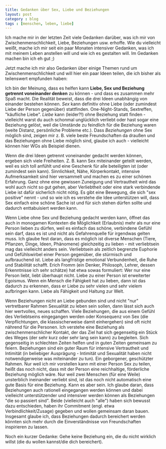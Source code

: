 ```yaml
---
title: Gedanken über Sex, Liebe und Beziehungen
layout: post
category : blog
tags : [menschen, leben, liebe]
---
```


Ich mache mir in der letzten Zeit viele Gedanken darüber, was ich mir von Zwischenmenschlichkeit, Liebe, Beziehungen usw. erhoffe. 
Wie du vielleicht weißt, mache ich mir seit ein paar Monaten intensiver Gedanken, was ich mit meinem Leben anstellen will und wie ich es gestalten will. Im Gedanken machen bin ich eh gut ;)

Jetzt mache ich mir also Gedanken über einige Themen rund um Zwischenmenschlichkeit und will hier ein paar Ideen teilen, die ich bisher als teilenswert empfunden haben: 

Ich bin der Meinung, dass es helfen kann **Liebe, Sex und Beziehung getrennt voneinander denken** zu können - und dass es zusammen mehr Spaß macht. 
Die Realität beweist, dass die drei Ideen unabhängig von einander bestehen können. 
*Sex* kann definitiv ohne Liebe (oder zumindest Liebe der Person gegenüber) stattfinden. One-Night-Stands, Sextreffen, "käufliche Liebe".
*Liebe* kann (leider?!) ohne Beziehung statt finden - vielleicht warst du auch schonmal unglücklich verliebt oder hast sogar eine Beziehung gelöst, weil die Umstände zu feindlich für die Beziehung waren (weite Distanz, persönliche Probleme etc.).
Dass *Beziehungen* ohne Sex möglich sind, zeigen mir z. B. viele beste Freundschaften da draußen und das Beziehungen ohne Liebe möglich sind, glaube ich auch - vielleicht können hier WGs als Beispiel dienen.

Wenn die drei Ideen getrennt voneinander gedacht werden können, ergeben sich viele Freiheiten. Z. B. kann Sex miteinander geteilt werden, weil es sich toll anfühlt und eine Geschenk für alle beteiligten ist (oder zumindest sein kann). Sinnlichkeit, Nähe, Körperkontakt, intensive Aufmerksamkeit sind hier versammelt und machen es zu einer schönen Erfahrung. Ganz ohne eine gewissen Zuneigung und Vertrautheit wird das wohl auch nicht so gut gehen, aber Verliebtheit oder eine stark verbindende Liebe ist dafür sicherlich nicht nötig. 
Es gibt eine Bewegung, die sich "sex positive" nennt - und so wie ich es verstehe die Idee unterstützen will, dass Sex einfach eine schöne Sache ist und für sich stehen dürfen sollte und dadurch enttabuisiert werden kann. 

Wenn Liebe ohne Sex und Beziehung gedacht werden kann, öffnet das auch in monogamen Kontexten die Möglichkeit (Erlaubnis) mehr als nur eine Person lieben zu dürfen, weil es einfach das schöne, verbindene Gefühl sein darf, dass es ist und nicht als Gefahrenquelle für irgendwas gelten muss.
Ich glaube fest daran, dass es möglich ist diverse Menschen (Tiere, Pflanzen, Dinge, Ideen, Phänomene) gleichzeitig zu lieben - mit verliebtsein mag das vielleicht anders sein. Verliebtsein als zeitlich begrenzte Euphorie und Gefühlswirbel einer Person gegenüber, die stürmisch und aufbrauchend ist. Liebe als langfristige emotional Verbundenheit, die Ruhe und Stabilität schafft. 
Erich Fromm (ein Denker, Philosoph, Lehrer, dessen Erkenntnisse ich sehr schätze) hat etwa sowas formuliert: Wer nur eine Person liebt, liebt überhaupt nicht. Liebe zu einer Person ist erweiterter Egoismus. Wenn ein Mensch die Fähigkeit hat zu lieben, dann ist das dadurch zu erkennen, dass er Liebe zu sehr vielen und sehr vielem aufbringen kann. 
Liebe als Fähigkeit und Haltung zur Welt. 

Wenn Beziehungen nicht an Liebe gebunden sind und nicht "nur" vertretbarer Rahmen Sexualität zu leben sein sollen, dann lässt sich auch hier wertvolles, neues schaffen. 
Viele Beziehungen, die aus einem Gefühl des Verliebtseins eingegangen werden oder Konsequenz von Sex (die Verpflichtungen, die klassischerweise damit einhergehen) sind oft nicht nährend für die Personen. 
Ich verstehe eine Beziehung als zwischenmenschlicher Kontakt, der das Ziel hat sich gegenseitig ein Stück des Weges (der sehr kurz oder sehr lang sein kann) zu begleiten. Sich gegenseitig in schlechten Zeiten helfen und in guten Zeiten gemeinsam zu feiern. Beziehungen sind ein guter Raum für intensive Vertrautheit und Intimität (in beliebiger Ausprägung - Intimität und Sexualität haben nicht notwendigerweise was miteinander zu tun). Ein geborgener, geschützter Rahmen. 
Nur weil ich mir vorstellen kann mit einer Person Sex zu teilen, heißt das noch nicht, dass mit der Person eine reichhaltige, förderliche Beziehung möglich wäre. 
Nur weil zwei Menschen (für eine Weile) unsterblich ineinander verliebt sind, ist das noch nicht automatisch eine gute Basis für eine Beziehung. Kann es aber sein. 
Ich glaube daran, dass Beziehungen auch rationell eingegangen werden können und dabei vielleicht unterstützender und intensiver werden können als Beziehungen "die so passiert sind". Beide (vielleicht auch "alle") haben sich bewusst dazu entschieden, haben ihr Commitment (engl. etwa Verbindlichkeit/Zusage) gegeben und wollen gemeinsam daran bauen. 
Insgesamt glaube ich, dass Beziehungen dadurch bereichert werden könnten sich mehr durch die Einverständnisse von Freundschaften inspirieren zu lassen.


Noch ein kurzer Gedanke: 
Gehe keine Beziehung ein, die du nicht wirklich willst (die du wollen kannst/die dich bereichert).

